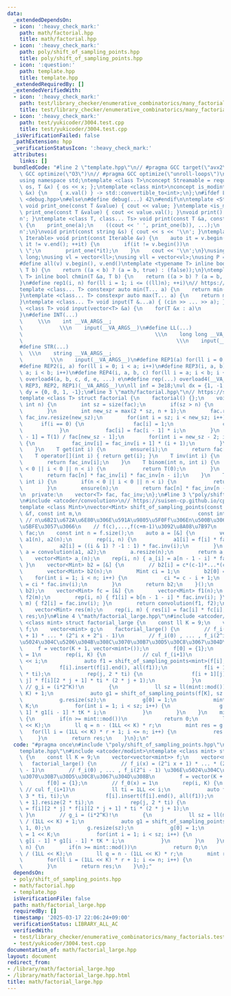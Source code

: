 ```yaml
---
data:
  _extendedDependsOn:
  - icon: ':heavy_check_mark:'
    path: math/factorial.hpp
    title: math/factorial.hpp
  - icon: ':heavy_check_mark:'
    path: poly/shift_of_sampling_points.hpp
    title: poly/shift_of_sampling_points.hpp
  - icon: ':question:'
    path: template.hpp
    title: template.hpp
  _extendedRequiredBy: []
  _extendedVerifiedWith:
  - icon: ':heavy_check_mark:'
    path: test/library_checker/enumerative_combinatorics/many_factorials.test.cpp
    title: test/library_checker/enumerative_combinatorics/many_factorials.test.cpp
  - icon: ':heavy_check_mark:'
    path: test/yukicoder/3004.test.cpp
    title: test/yukicoder/3004.test.cpp
  _isVerificationFailed: false
  _pathExtension: hpp
  _verificationStatusIcon: ':heavy_check_mark:'
  attributes:
    links: []
  bundledCode: "#line 2 \"template.hpp\"\n// #pragma GCC target(\"avx2\")\n// #pragma\
    \ GCC optimize(\"O3\")\n// #pragma GCC optimize(\"unroll-loops\")\n#include <bits/stdc++.h>\n\
    using namespace std;\ntemplate <class T>\nconcept Streamable = requires(ostream\
    \ os, T &x) { os << x; };\ntemplate <class mint>\nconcept is_modint = requires(mint\
    \ &x) {\n    { x.val() } -> std::convertible_to<int>;\n};\n#ifdef LOCAL\n#include\
    \ <debug.hpp>\n#else\n#define debug(...) 42\n#endif\n\ntemplate <Streamable T>\
    \ void print_one(const T &value) { cout << value; }\ntemplate <is_modint T> void\
    \ print_one(const T &value) { cout << value.val(); }\nvoid print() { cout << '\\\
    n'; }\ntemplate <class T, class... Ts> void print(const T &a, const Ts &...b)\
    \ {\n    print_one(a);\n    ((cout << ' ', print_one(b)), ...);\n    cout << '\\\
    n';\n}\nvoid print(const string &s) { cout << s << '\\n'; }\ntemplate <ranges::range\
    \ Iterable> void print(const Iterable &v) {\n    auto it = v.begin();\n    for(;\
    \ it != v.end(); ++it) {\n        if(it != v.begin())\n            cout << \"\
    \ \";\n        print_one(*it);\n    }\n    cout << '\\n';\n}\nusing ll = long\
    \ long;\nusing vl = vector<ll>;\nusing vll = vector<vl>;\nusing P = pair<ll, ll>;\n\
    #define all(v) v.begin(), v.end()\ntemplate <typename T> inline bool chmax(T &a,\
    \ T b) {\n    return ((a < b) ? (a = b, true) : (false));\n}\ntemplate <typename\
    \ T> inline bool chmin(T &a, T b) {\n    return ((a > b) ? (a = b, true) : (false));\n\
    }\n#define rep1(i, n) for(ll i = 1; i <= ((ll)n); ++i)\n// https://trap.jp/post/1224/\n\
    template <class... T> constexpr auto min(T... a) {\n    return min(initializer_list<common_type_t<T...>>{a...});\n\
    }\ntemplate <class... T> constexpr auto max(T... a) {\n    return max(initializer_list<common_type_t<T...>>{a...});\n\
    }\ntemplate <class... T> void input(T &...a) { (cin >> ... >> a); }\ntemplate\
    \ <class T> void input(vector<T> &a) {\n    for(T &x : a)\n        cin >> x;\n\
    }\n#define INT(...)                                                          \
    \     \\\n    int __VA_ARGS__;                                               \
    \            \\\n    input(__VA_ARGS__)\n#define LL(...)                     \
    \                                           \\\n    long long __VA_ARGS__;   \
    \                                                  \\\n    input(__VA_ARGS__)\n\
    #define STR(...)                                                             \
    \  \\\n    string __VA_ARGS__;                                               \
    \         \\\n    input(__VA_ARGS__)\n#define REP1(a) for(ll i = 0; i < a; i++)\n\
    #define REP2(i, a) for(ll i = 0; i < a; i++)\n#define REP3(i, a, b) for(ll i =\
    \ a; i < b; i++)\n#define REP4(i, a, b, c) for(ll i = a; i < b; i += c)\n#define\
    \ overload4(a, b, c, d, e, ...) e\n#define rep(...) overload4(__VA_ARGS__, REP4,\
    \ REP3, REP2, REP1)(__VA_ARGS__)\n\nll inf = 3e18;\nvl dx = {1, -1, 0, 0};\nvl\
    \ dy = {0, 0, 1, -1};\n#line 3 \"math/factorial.hpp\"\n// https://suisen-cp.github.io/cp-library-cpp/library/math/factorial.hpp\n\
    template <class T> struct factorial {\n    factorial() {};\n    void ensure(const\
    \ int n) {\n        int sz = size(fac);\n        if(sz > n) {\n            return;\n\
    \        }\n        int new_sz = max(2 * sz, n + 1);\n        fac.resize(new_sz),\
    \ fac_inv.resize(new_sz);\n        for(int i = sz; i < new_sz; i++) {\n      \
    \      if(i == 0) {\n                fac[i] = 1;\n                continue;\n\
    \            }\n            fac[i] = fac[i - 1] * i;\n        }\n        fac_inv[new_sz\
    \ - 1] = T(1) / fac[new_sz - 1];\n        for(int i = new_sz - 2; i >= sz; i--)\
    \ {\n            fac_inv[i] = fac_inv[i + 1] * (i + 1);\n        }\n        return;\n\
    \    }\n    T get(int i) {\n        ensure(i);\n        return fac[i];\n    }\n\
    \    T operator[](int i) { return get(i); }\n    T inv(int i) {\n        ensure(i);\n\
    \        return fac_inv[i];\n    }\n    T binom(int n, int i) {\n        if(n\
    \ < 0 || i < 0 || n < i) {\n            return T(0);\n        }\n        ensure(n);\n\
    \        return fac[n] * fac_inv[i] * fac_inv[n - i];\n    }\n    T perm(int n,\
    \ int i) {\n        if(n < 0 || i < 0 || n < i) {\n            return T(0);\n\
    \        }\n        ensure(n);\n        return fac[n] * fac_inv[n - i];\n    }\n\
    \n  private:\n    vector<T> fac, fac_inv;\n};\n#line 3 \"poly/shift_of_sampling_points.hpp\"\
    \n#include <atcoder/convolution>\n// https://suisen-cp.github.io/cp-library-cpp/library/polynomial/shift_of_sampling_points.hpp\n\
    template <class Mint>\nvector<Mint> shift_of_sampling_points(const vector<Mint>\
    \ &f, const int m,\n                                      const int c) {\n   \
    \ // n\u6B21\u672A\u6E80\u306E\u591A\u9805\u5F0Ff\u306En\u500B\u306E\u70B9f(0),...,f(n-1)\u306B\
    \u5BFE\u3057\u3066\n    // f(c),...,f(c+m-1)\u3092\u8A08\u7B97\n    factorial<Mint>\
    \ fac;\n    const int n = f.size();\n    auto a = [&] {\n        vector<Mint>\
    \ a1(n), a2(n);\n        rep(i, n) {\n            a1[i] = f[i] * fac.inv(i);\n\
    \            a2[i] = ((i & 1) ? -1 : 1) * fac.inv(i);\n        }\n        auto\
    \ a = convolution(a1, a2);\n        a.resize(n);\n        return a;\n    }();\n\
    \    vector<Mint> a_(n);\n    rep(i, n) { a_[i] = a[n - 1 - i] * fac[n - 1 - i];\
    \ }\n    vector<Mint> b2 = [&] {\n        // b2[i] = c*(c-1)*...*(c-i+1)/i!\n\
    \        vector<Mint> b2(n);\n        Mint ci = 1;\n        b2[0] = ci;\n    \
    \    for(int i = 1; i < n; i++) {\n            ci *= c - i + 1;\n            b2[i]\
    \ = ci * fac.inv(i);\n        }\n        return b2;\n    }();\n    auto b = convolution(a_,\
    \ b2);\n    vector<Mint> fc = [&] {\n        vector<Mint> f1(n);\n        vector<Mint>\
    \ f2(m);\n        rep(i, n) { f1[i] = b[n - 1 - i] * fac.inv(i); }\n        rep(i,\
    \ m) { f2[i] = fac.inv(i); }\n        return convolution(f1, f2);\n    }();\n\
    \    vector<Mint> res(m);\n    rep(i, m) { res[i] = fac[i] * fc[i]; }\n    return\
    \ res;\n}\n#line 4 \"math/factorial_large.hpp\"\n#include <atcoder/modint>\ntemplate\
    \ <class mint> struct factorial_large {\n    const ll K = 9;\n    vector<vector<mint>>\
    \ f;\n    vector<mint> g;\n    factorial_large() {\n        // f_i(x) = (2^i x\
    \ + 1) * ... * (2^i x + 2^i - 1)\n        // f_i(0) , ... , f_i(2^i - 1) \u306E\
    \u5024\u304C\u5206\u304B\u308C\u3070\u30B7\u30D5\u30C8\u3067\u304D\u308B\n   \
    \     f = vector(K + 1, vector<mint>());\n        f[0] = {1};\n        // f_0(x)\
    \ = 1\n        rep(i, K) {\n            // cul f_(i+1)\n            ll ti = 1LL\
    \ << i;\n            auto f1 = shift_of_sampling_points<mint>(f[i], 3 * ti, ti);\n\
    \            f[i].insert(f[i].end(), all(f1));\n            f[i + 1].resize(2\
    \ * ti);\n            rep(j, 2 * ti) {\n                f[i + 1][j] = f[i][2 *\
    \ j] * f[i][2 * j + 1] * ti * (2 * j + 1);\n            }\n        }\n       \
    \ // g_i = (i*2^K)!\n        {\n            ll sz = ll(mint::mod()) / (1LL <<\
    \ K) + 1;\n            auto g1 = shift_of_sampling_points(f[K], sz - 1, 0);\n\
    \            g.resize(sz);\n            g[0] = 1;\n            mint tK = 1 <<\
    \ K;\n            for(int i = 1; i < sz; i++) {\n                g[i] = g[i -\
    \ 1] * g1[i - 1] * tK * i;\n            }\n        }\n    }\n    mint fac(ll n)\
    \ {\n        if(n >= mint::mod())\n            return 0;\n        ll r = n / (1LL\
    \ << K);\n        ll q = n - (1LL << K) * r;\n        mint res = g[r];\n     \
    \   for(ll i = (1LL << K) * r + 1; i <= n; i++) {\n            res *= i;\n   \
    \     }\n        return res;\n    }\n};\n"
  code: "#pragma once\n#include \"poly/shift_of_sampling_points.hpp\"\n#include \"\
    template.hpp\"\n#include <atcoder/modint>\ntemplate <class mint> struct factorial_large\
    \ {\n    const ll K = 9;\n    vector<vector<mint>> f;\n    vector<mint> g;\n \
    \   factorial_large() {\n        // f_i(x) = (2^i x + 1) * ... * (2^i x + 2^i\
    \ - 1)\n        // f_i(0) , ... , f_i(2^i - 1) \u306E\u5024\u304C\u5206\u304B\u308C\
    \u3070\u30B7\u30D5\u30C8\u3067\u304D\u308B\n        f = vector(K + 1, vector<mint>());\n\
    \        f[0] = {1};\n        // f_0(x) = 1\n        rep(i, K) {\n           \
    \ // cul f_(i+1)\n            ll ti = 1LL << i;\n            auto f1 = shift_of_sampling_points<mint>(f[i],\
    \ 3 * ti, ti);\n            f[i].insert(f[i].end(), all(f1));\n            f[i\
    \ + 1].resize(2 * ti);\n            rep(j, 2 * ti) {\n                f[i + 1][j]\
    \ = f[i][2 * j] * f[i][2 * j + 1] * ti * (2 * j + 1);\n            }\n       \
    \ }\n        // g_i = (i*2^K)!\n        {\n            ll sz = ll(mint::mod())\
    \ / (1LL << K) + 1;\n            auto g1 = shift_of_sampling_points(f[K], sz -\
    \ 1, 0);\n            g.resize(sz);\n            g[0] = 1;\n            mint tK\
    \ = 1 << K;\n            for(int i = 1; i < sz; i++) {\n                g[i] =\
    \ g[i - 1] * g1[i - 1] * tK * i;\n            }\n        }\n    }\n    mint fac(ll\
    \ n) {\n        if(n >= mint::mod())\n            return 0;\n        ll r = n\
    \ / (1LL << K);\n        ll q = n - (1LL << K) * r;\n        mint res = g[r];\n\
    \        for(ll i = (1LL << K) * r + 1; i <= n; i++) {\n            res *= i;\n\
    \        }\n        return res;\n    }\n};"
  dependsOn:
  - poly/shift_of_sampling_points.hpp
  - math/factorial.hpp
  - template.hpp
  isVerificationFile: false
  path: math/factorial_large.hpp
  requiredBy: []
  timestamp: '2025-03-17 22:06:24+09:00'
  verificationStatus: LIBRARY_ALL_AC
  verifiedWith:
  - test/library_checker/enumerative_combinatorics/many_factorials.test.cpp
  - test/yukicoder/3004.test.cpp
documentation_of: math/factorial_large.hpp
layout: document
redirect_from:
- /library/math/factorial_large.hpp
- /library/math/factorial_large.hpp.html
title: math/factorial_large.hpp
---
```

